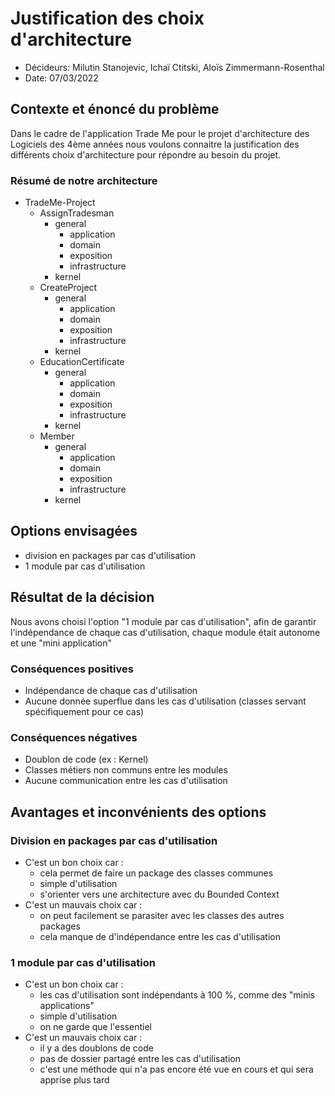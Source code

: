 # Justification des choix d'architecture

* Décideurs: Milutin Stanojevic, Ichaï Ctitski, Aloïs Zimmermann-Rosenthal
* Date: 07/03/2022

## Contexte et énoncé du problème

Dans le cadre de l'application Trade Me pour le projet d'architecture des Logiciels des 4ème années
nous voulons connaitre la justification des différents choix d'architecture pour répondre au besoin du projet.

### Résumé de notre architecture
* TradeMe-Project
  * AssignTradesman
    * general
      * application
      * domain
      * exposition
      * infrastructure
    * kernel
  * CreateProject
      * general
          * application
          * domain
          * exposition
          * infrastructure
      * kernel
  * EducationCertificate
      * general
          * application
          * domain
          * exposition
          * infrastructure
      * kernel
  * Member
      * general
          * application
          * domain
          * exposition
          * infrastructure
      * kernel

## Options envisagées

* division en packages par cas d'utilisation
* 1 module par cas d'utilisation

## Résultat de la décision

Nous avons choisi l'option "1 module par cas d'utilisation", afin de garantir l'indépendance de chaque cas d'utilisation,
chaque module était autonome et une "mini application"

### Conséquences positives

* Indépendance de chaque cas d'utilisation
* Aucune donnée superflue dans les cas d'utilisation (classes servant spécifiquement pour ce cas)

### Conséquences négatives

* Doublon de code (ex : Kernel)
* Classes métiers non communs entre les modules
* Aucune communication entre les cas d'utilisation

## Avantages et inconvénients des options

### Division en packages par cas d'utilisation

* C'est un bon choix car :
    * cela permet de faire un package des classes communes
    * simple d'utilisation
    * s'orienter vers une architecture avec du Bounded Context
* C'est un mauvais choix car :
    * on peut facilement se parasiter avec les classes des autres packages
    * cela manque de d'indépendance entre les cas d'utilisation

### 1 module par cas d'utilisation

* C'est un bon choix car :
    * les cas d'utilisation sont indépendants à 100 %, comme des "minis applications"
    * simple d'utilisation
    * on ne garde que l'essentiel
* C'est un mauvais choix car :
    * il y a des doublons de code
    * pas de dossier partagé entre les cas d'utilisation
    * c'est une méthode qui n'a pas encore été vue en cours et qui sera apprise plus tard
